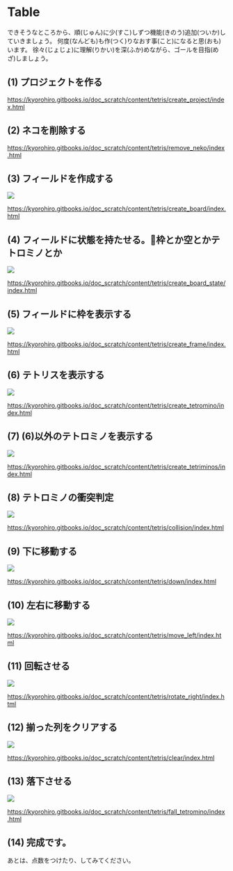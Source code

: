 # Table 

できそうなところから、順(じゅん)に少(すこ)しずつ機能(きのう)追加(ついか)していきましょう。 何度(なんども)も作(つく)りなおす事(こと)になると思(おも)います。 徐々(じょじょ)に理解(りかい)を深(ふか)めながら、ゴールを目指(めざ)しましょう。


## (1) プロジェクトを作る 

https://kyorohiro.gitbooks.io/doc_scratch/content/tetris/create_project/index.html

## (2) ネコを削除する

https://kyorohiro.gitbooks.io/doc_scratch/content/tetris/remove_neko/index.html

## (3) フィールドを作成する
![](f135e91b-d6b3-49f5-07c0-4b85e47fba00.png)

https://kyorohiro.gitbooks.io/doc_scratch/content/tetris/create_board/index.html


## (4) フィールドに状態を持たせる。枠とか空とかテトロミノとか

![](175d1767-baa6-7b80-3f57-4ea04d8e9029.png)

https://kyorohiro.gitbooks.io/doc_scratch/content/tetris/create_board_state/index.html

## (5) フィールドに枠を表示する

![](13c378d1-6ef2-a9be-715c-f871f0db7ef5.png)

https://kyorohiro.gitbooks.io/doc_scratch/content/tetris/create_frame/index.html


## (6) テトリスを表示する

![](86e80fd9-1b9a-7834-05f0-6020420e18b5.png)

https://kyorohiro.gitbooks.io/doc_scratch/content/tetris/create_tetromino/index.html


## (7) (6)以外のテトロミノを表示する

![](6e37df41-5959-860d-c7fc-c1d0487fa8e3.png)

https://kyorohiro.gitbooks.io/doc_scratch/content/tetris/create_tetriminos/index.html


## (8) テトロミノの衝突判定

![](a4a759cf-cb81-d0fc-5ad5-0812ca179cf2.png)

https://kyorohiro.gitbooks.io/doc_scratch/content/tetris/collision/index.html



## (9) 下に移動する

![](0295b742-adc5-ddca-7d57-3c6c51983922.png)

https://kyorohiro.gitbooks.io/doc_scratch/content/tetris/down/index.html


## (10) 左右に移動する

![](f888f995-f2e1-f09a-087d-dac07070e88a.png)

https://kyorohiro.gitbooks.io/doc_scratch/content/tetris/move_left/index.html


## (11) 回転させる

![](0113e266-bd3c-1070-d6cb-ec855084df02.png)

https://kyorohiro.gitbooks.io/doc_scratch/content/tetris/rotate_right/index.html


## (12) 揃った列をクリアする

![](a9ff5f9f-5fa3-6d5e-3976-d1e4139e1907.png)

https://kyorohiro.gitbooks.io/doc_scratch/content/tetris/clear/index.html


## (13) 落下させる

![](f76234d0-c7ec-0b17-3ee2-0547ad9da08f.png)


https://kyorohiro.gitbooks.io/doc_scratch/content/tetris/fall_tetromino/index.html


## (14) 完成です。

あとは、点数をつけたり、してみてください。
